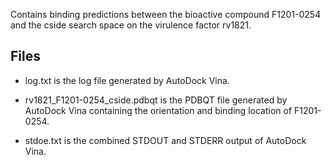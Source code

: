 Contains binding predictions between the bioactive compound F1201-0254 and the cside search space on the virulence factor rv1821.

## Files

- log.txt is the log file generated by AutoDock Vina.

- rv1821_F1201-0254_cside.pdbqt is the PDBQT file generated by AutoDock Vina containing the orientation and binding location of F1201-0254.

- stdoe.txt is the combined STDOUT and STDERR output of AutoDock Vina.

